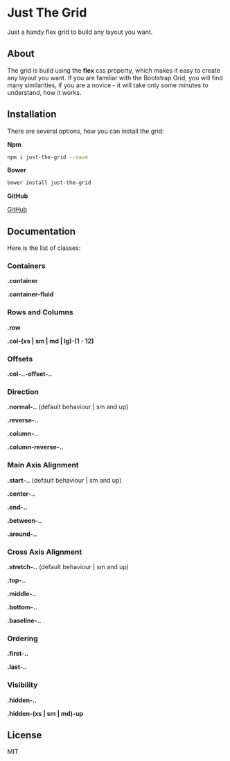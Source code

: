 # Just The Grid

Just a handy flex grid to build any layout you want.

## About

The grid is build using the **flex** css property, which makes it easy to create any layout you want. If you are familiar with the Bootstrap Grid, you will find many similarities, if you are a novice - it will take only some minutes to understand, how it works.

## Installation

There are several options, how you can install the grid:

**Npm**

```bash
npm i just-the-grid --save
```

**Bower**

```bash
bower install just-the-grid
```

**GitHub**

[GitHub](https://github.com/VladShcherbin/just-the-grid)

## Documentation

Here is the list of classes:

### Containers

**.container**

**.container-fluid**

### Rows and Columns

**.row**

**.col-(xs | sm | md | lg)-(1 - 12)**

### Offsets

**.col-..-offset-..**

### Direction

**.normal-..** (default behaviour | sm and up)

**.reverse-..**

**.column-..**

**.column-reverse-..**

### Main Axis Alignment

**.start-..** (default behaviour | sm and up)

**.center-..**

**.end-..**

**.between-..**

**.around-..**

### Cross Axis Alignment

**.stretch-..** (default behaviour | sm and up)

**.top-..**

**.middle-..**

**.bottom-..**

**.baseline-..**

### Ordering

**.first-..**

**.last-..**

### Visibility

**.hidden-..**

**.hidden-(xs | sm | md)-up**

## License

MIT
